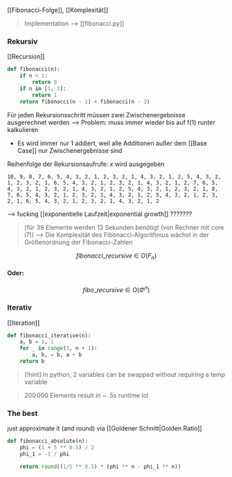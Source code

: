 
[[Fibonacci-Folge]], [[Komplexität]]
> Implementation --> [[fibonacci.py]]
### Rekursiv
[[Recursion]] 
```python
def fibonacci(n):
    if n < 1:
        return 0
    if n in [1, 2]:
        return 1
    return fibonacci(n - 1) + fibonacci(n - 2)
```

Für jeden Rekursionsschritt müssen zwei Zwischenergebnisse ausgerechnet werden
--> Problem: muss immer wieder bis auf f(1) runter kalkulieren
- Es wird immer nur 1 addiert, weil alle Additionen außer dem [[Base Case]] nur Zwischenergebnisse sind

Reihenfolge der Rekursionsaufrufe: $x$ wird ausgegeben
```
10, 9, 8, 7, 6, 5, 4, 3, 2, 1, 2, 3, 2, 1, 4, 3, 2, 1, 2, 5, 4, 3, 2, 1, 2, 3, 2, 1, 6, 5, 4, 3, 2, 1, 2, 3, 2, 1, 4, 3, 2, 1, 2, 7, 6, 5, 4, 3, 2, 1, 2, 3, 2, 1, 4, 3, 2, 1, 2, 5, 4, 3, 2, 1, 2, 3, 2, 1, 8, 7, 6, 5, 4, 3, 2, 1, 2, 3, 2, 1, 4, 3, 2, 1, 2, 5, 4, 3, 2, 1, 2, 3, 2, 1, 6, 5, 4, 3, 2, 1, 2, 3, 2, 1, 4, 3, 2, 1, 2
```

--> fucking [[exponentielle Laufzeit|exponential growth]] ???????

> (für $39$ Elemente werden $13$ Sekunden benötigt (von Rechner mit core i7))
--> Die Komplexität des Fibonacci-Algorithmus wächst in der Größenordnung der Fibonacci-Zahlen

$$fibonacci\_{recursive}\ \in\ O(F_n)$$

#### Oder:
$$fibo\_{recursive}\in O(\Phi^{n})$$
### Iterativ
[[Iteration]]
```python
def fibonacci_iterative(n):
    a, b = 1, 1
    for _ in range(3, n + 1):
        a, b, = b, a + b
    return b
```
> [!hint] In python, 2 variables can be swapped without requiring a temp variable

> $200\, 000$ Elements result in ~ .5s runtime lol
### The best
just approximate it (and round) via [[Goldener Schnitt|Golden Ratio]] 
```python
def fibonacci_absolute(n):
    phi = (1 + 5 ** 0.5) / 2
    phi_1 = -1 / phi

    return round((1/5 ** 0.5) * (phi ** n - phi_1 ** n))
```